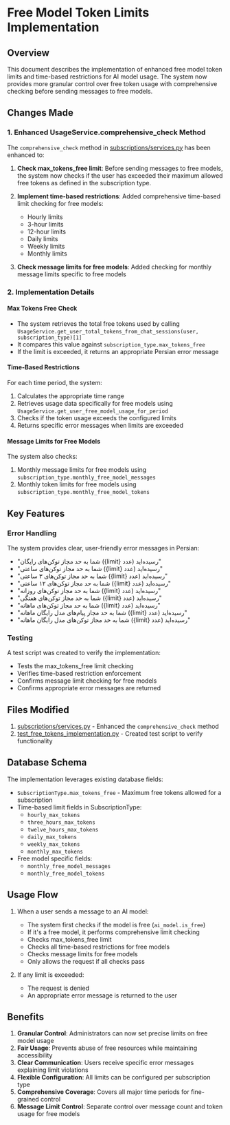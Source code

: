 # Free Model Token Limits Implementation

## Overview

This document describes the implementation of enhanced free model token limits and time-based restrictions for AI model usage. The system now provides more granular control over free token usage with comprehensive checking before sending messages to free models.

## Changes Made

### 1. Enhanced UsageService.comprehensive_check Method

The `comprehensive_check` method in [subscriptions/services.py](file:///c%3A/Users/10/Desktop/cursor/MobixAidjangoNew/subscriptions/services.py) has been enhanced to:

1. **Check max_tokens_free limit**: Before sending messages to free models, the system now checks if the user has exceeded their maximum allowed free tokens as defined in the subscription type.

2. **Implement time-based restrictions**: Added comprehensive time-based limit checking for free models:
   - Hourly limits
   - 3-hour limits
   - 12-hour limits
   - Daily limits
   - Weekly limits
   - Monthly limits

3. **Check message limits for free models**: Added checking for monthly message limits specific to free models

### 2. Implementation Details

#### Max Tokens Free Check
- The system retrieves the total free tokens used by calling `UsageService.get_user_total_tokens_from_chat_sessions(user, subscription_type)[1]`
- It compares this value against `subscription_type.max_tokens_free`
- If the limit is exceeded, it returns an appropriate Persian error message

#### Time-Based Restrictions
For each time period, the system:
1. Calculates the appropriate time range
2. Retrieves usage data specifically for free models using `UsageService.get_user_free_model_usage_for_period`
3. Checks if the token usage exceeds the configured limits
4. Returns specific error messages when limits are exceeded

#### Message Limits for Free Models
The system also checks:
1. Monthly message limits for free models using `subscription_type.monthly_free_model_messages`
2. Monthly token limits for free models using `subscription_type.monthly_free_model_tokens`

## Key Features

### Error Handling
The system provides clear, user-friendly error messages in Persian:
- "شما به حد مجاز توکن‌های رایگان ({limit} عدد) رسیده‌اید"
- "شما به حد مجاز توکن‌های ساعتی ({limit} عدد) رسیده‌اید"
- "شما به حد مجاز توکن‌های ۳ ساعتی ({limit} عدد) رسیده‌اید"
- "شما به حد مجاز توکن‌های ۱۲ ساعتی ({limit} عدد) رسیده‌اید"
- "شما به حد مجاز توکن‌های روزانه ({limit} عدد) رسیده‌اید"
- "شما به حد مجاز توکن‌های هفتگی ({limit} عدد) رسیده‌اید"
- "شما به حد مجاز توکن‌های ماهانه ({limit} عدد) رسیده‌اید"
- "شما به حد مجاز پیام‌های مدل رایگان ماهانه ({limit} عدد) رسیده‌اید"
- "شما به حد مجاز توکن‌های مدل رایگان ماهانه ({limit} عدد) رسیده‌اید"

### Testing
A test script was created to verify the implementation:
- Tests the max_tokens_free limit checking
- Verifies time-based restriction enforcement
- Confirms message limit checking for free models
- Confirms appropriate error messages are returned

## Files Modified

1. [subscriptions/services.py](file:///c%3A/Users/10/Desktop/cursor/MobixAidjangoNew/subscriptions/services.py) - Enhanced the `comprehensive_check` method
2. [test_free_tokens_implementation.py](file:///c%3A/Users/10/Desktop/cursor/MobixAidjangoNew/test_free_tokens_implementation.py) - Created test script to verify functionality

## Database Schema

The implementation leverages existing database fields:
- `SubscriptionType.max_tokens_free` - Maximum free tokens allowed for a subscription
- Time-based limit fields in SubscriptionType:
  - `hourly_max_tokens`
  - `three_hours_max_tokens`
  - `twelve_hours_max_tokens`
  - `daily_max_tokens`
  - `weekly_max_tokens`
  - `monthly_max_tokens`
- Free model specific fields:
  - `monthly_free_model_messages`
  - `monthly_free_model_tokens`

## Usage Flow

1. When a user sends a message to an AI model:
   - The system first checks if the model is free (`ai_model.is_free`)
   - If it's a free model, it performs comprehensive limit checking
   - Checks max_tokens_free limit
   - Checks all time-based restrictions for free models
   - Checks message limits for free models
   - Only allows the request if all checks pass

2. If any limit is exceeded:
   - The request is denied
   - An appropriate error message is returned to the user

## Benefits

1. **Granular Control**: Administrators can now set precise limits on free model usage
2. **Fair Usage**: Prevents abuse of free resources while maintaining accessibility
3. **Clear Communication**: Users receive specific error messages explaining limit violations
4. **Flexible Configuration**: All limits can be configured per subscription type
5. **Comprehensive Coverage**: Covers all major time periods for fine-grained control
6. **Message Limit Control**: Separate control over message count and token usage for free models